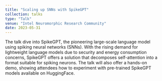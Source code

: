 ```yaml
---
title: "Scaling up SNNs with SpikeGPT"
collection: talks
type: "Talk"
venue: "Intel Neuromorphic Research Community"
date: 2023-05-31
---
```

The talk dive into SpikeGPT, the pioneering large-scale language model using spiking neural networks (SNNs). With the rising demand for lightweight language models due to security and energy consumption concerns, SpikeGPT offers a solution that decomposes self-attention into a format suitable for spiking neurons. The talk will also offer a hands-on demo, showing attendees how to experiment with pre-trained SpikeGPT models available on HuggingFace.
